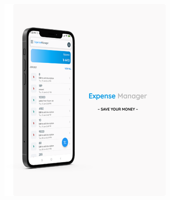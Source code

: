 
<p ><img height="600" alt="" src="/home.png" /></p>


<!-- ### Make New Transactions -->

<p ><img height="600" alt="" src="/add.png" /></p

  

<!-- ### Quick Menu -->

<p ><img height="600" alt="" src="/shortcuts.png" /></p
  
<!-- ### Balance on Home screen -->
  
  <p ><img height="600" alt="" src="/widgets.png" /></p
  
